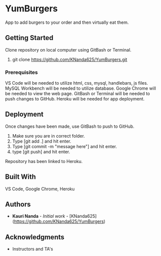 # YumBurgers

App to add burgers to your order and then virtually eat them.


## Getting Started

Clone repository on local computer using GitBash or Terminal.
1) git clone https://github.com/KNanda625/YumBurgers.git


### Prerequisites

VS Code will be needed to utilize html, css, mysql, handlebars, js files.
MySQL Workbench will be needed to utilize database.
Google Chrome will be needed to view the web page.
GitBash or Terminal will be needed to push changes to GitHub.
Heroku will be needed for app deployment.


## Deployment

Once changes have been made, use GitBash to push to GitHub.

1) Make sure you are in correct folder.
2) Type [git add .] and hit enter.
3) Type [git commit -m "message here"] and hit enter.
4) type [git push] and hit enter.

Repository has been linked to Heroku.


## Built With

VS Code, Google Chrome, Heroku


## Authors

* **Kauri Nanda** - *Initial work* - [KNanda625] (https://github.com/KNanda625/YumBurgers)


## Acknowledgments

* Instructors and TA's
